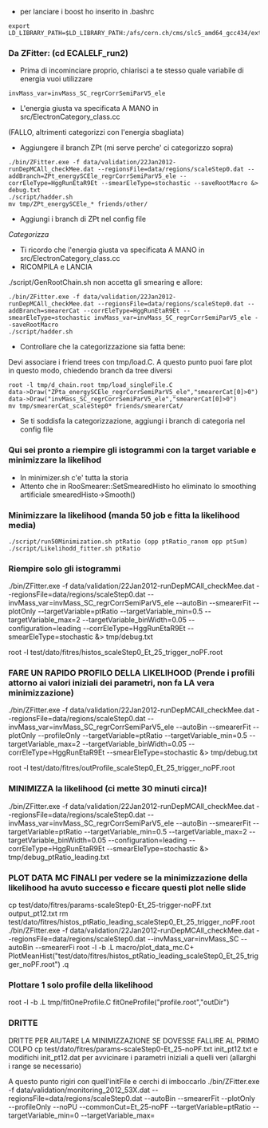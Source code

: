* per lanciare i boost ho inserito in .bashrc 
```
export LD_LIBRARY_PATH=$LD_LIBRARY_PATH:/afs/cern.ch/cms/slc5_amd64_gcc434/external/boost/1.47.0/lib
```

### Da ZFitter: (cd ECALELF_run2) 
 
* Prima di incominciare proprio, chiarisci a te stesso quale variabile di energia vuoi utilizzare 

```
invMass_var=invMass_SC_regrCorrSemiParV5_ele 
```

* L'energia giusta va specificata A MANO in src/ElectronCategory_class.cc 

(FALLO, altrimenti categorizzi con l'energia sbagliata) 

* Aggiungere il branch ZPt (mi serve perche' ci categorizzo sopra) 
```
./bin/ZFitter.exe -f data/validation/22Jan2012-runDepMCAll_checkMee.dat --regionsFile=data/regions/scaleStep0.dat --addBranch=ZPt_energySCEle_regrCorrSemiParV5_ele --corrEleType=HggRunEtaR9Et --smearEleType=stochastic --saveRootMacro &> debug.txt
./script/hadder.sh
mv tmp/ZPt_energySCEle_* friends/other/
``` 
* Aggiungi i branch di ZPt nel config file 

*Categorizza* 

* Ti ricordo che l'energia giusta va specificata A MANO in src/ElectronCategory_class.cc
* RICOMPILA e LANCIA

./script/GenRootChain.sh non accetta gli smearing e allore:

```
./bin/ZFitter.exe -f data/validation/22Jan2012-runDepMCAll_checkMee.dat --regionsFile=data/regions/scaleStep0.dat --addBranch=smearerCat --corrEleType=HggRunEtaR9Et --smearEleType=stochastic invMass_var=invMass_SC_regrCorrSemiParV5_ele --saveRootMacro
./script/hadder.sh
```

* Controllare che la categorizzazione sia fatta bene: 

Devi associare i friend trees con tmp/load.C. A questo punto puoi fare plot in questo modo, chiedendo branch da tree diversi 

```
root -l tmp/d_chain.root tmp/load_singleFile.C 
data->Draw("ZPta_energySCEle_regrCorrSemiParV5_ele","smearerCat[0]>0") 
data->Draw("invMass_SC_regrCorrSemiParV5_ele","smearerCat[0]>0") 
mv tmp/smearerCat_scaleStep0* friends/smearerCat/ 
```

* Se ti soddisfa la categorizzazione, aggiungi i branch di categoria nel config file 

### Qui sei pronto a riempire gli istogrammi con la target variable e minimizzare la likelihod
* In minimizer.sh c'e' tutta la storia
* Attento che in RooSmearer::SetSmearedHisto ho eliminato lo smoothing artificiale smearedHisto->Smooth() 

### Minimizzare la likelihood (manda 50 job e fitta la likelihood media)
```
./script/run50Minimization.sh ptRatio (opp ptRatio_ranom opp ptSum)
./script/Likelihodd_fitter.sh ptRatio
```

### Riempire solo gli istogrammi 
./bin/ZFitter.exe -f data/validation/22Jan2012-runDepMCAll_checkMee.dat --regionsFile=data/regions/scaleStep0.dat --invMass_var=invMass_SC_regrCorrSemiParV5_ele --autoBin --smearerFit --plotOnly --targetVariable=ptRatio --targetVariable_min=0.5 --targetVariable_max=2 --targetVariable_binWidth=0.05 --configuration=leading --corrEleType=HggRunEtaR9Et --smearEleType=stochastic &> tmp/debug.txt 

root -l test/dato/fitres/histos_scaleStep0_Et_25_trigger_noPF.root 

### FARE UN RAPIDO PROFILO DELLA LIKELIHOOD (Prende i profili attorno ai valori iniziali dei parametri, non fa LA vera minimizzazione) 
./bin/ZFitter.exe -f data/validation/22Jan2012-runDepMCAll_checkMee.dat --regionsFile=data/regions/scaleStep0.dat --invMass_var=invMass_SC_regrCorrSemiParV5_ele --autoBin --smearerFit --plotOnly --profileOnly --targetVariable=ptRatio --targetVariable_min=0.5 --targetVariable_max=2 --targetVariable_binWidth=0.05 --corrEleType=HggRunEtaR9Et --smearEleType=stochastic &> tmp/debug.txt 

root -l test/dato/fitres/outProfile_scaleStep0_Et_25_trigger_noPF.root 

### MINIMIZZA la likelihood (ci mette 30 minuti circa)! 
./bin/ZFitter.exe -f data/validation/22Jan2012-runDepMCAll_checkMee.dat --regionsFile=data/regions/scaleStep0.dat --invMass_var=invMass_SC_regrCorrSemiParV5_ele --autoBin --smearerFit --targetVariable=ptRatio --targetVariable_min=0.5 --targetVariable_max=2 --targetVariable_binWidth=0.05 --configuration=leading --corrEleType=HggRunEtaR9Et --smearEleType=stochastic &> tmp/debug_ptRatio_leading.txt 

### PLOT DATA MC FINALI per vedere se la minimizzazione della likelihood ha avuto successo e ficcare questi plot nelle slide 
cp test/dato/fitres/params-scaleStep0-Et_25-trigger-noPF.txt output_pt12.txt 
rm test/dato/fitres/histos_ptRatio_leading_scaleStep0_Et_25_trigger_noPF.root 
./bin/ZFitter.exe -f data/validation/22Jan2012-runDepMCAll_checkMee.dat --regionsFile=data/regions/scaleStep0.dat --invMass_var=invMass_SC --autoBin --smearerFi
root -l -b 
.L macro/plot_data_mc.C+ 
PlotMeanHist("test/dato/fitres/histos_ptRatio_leading_scaleStep0_Et_25_trigger_noPF.root") 
.q 

### Plottare 1 solo profile della likelihood
root -l -b
.L tmp/fitOneProfile.C
fitOneProfile("profile.root","outDir")


### DRITTE
DRITTE PER AIUTARE LA MINIMIZZAZIONE SE DOVESSE FALLIRE AL PRIMO COLPO 
cp test/dato/fitres/params-scaleStep0-Et_25-noPF.txt init_pt12.txt 
e modifichi init_pt12.dat per avvicinare i parametri iniziali a quelli veri (allarghi i range se necessario) 

A questo punto rigiri con quell'initFile e cerchi di imboccarlo 
./bin/ZFitter.exe -f data/validation/monitoring_2012_53X.dat --regionsFile=data/regions/scaleStep0.dat --autoBin --smearerFit --plotOnly --profileOnly --noPU --commonCut=Et_25-noPF --targetVariable=ptRatio --targetVariable_min=0 --targetVariable_max=
